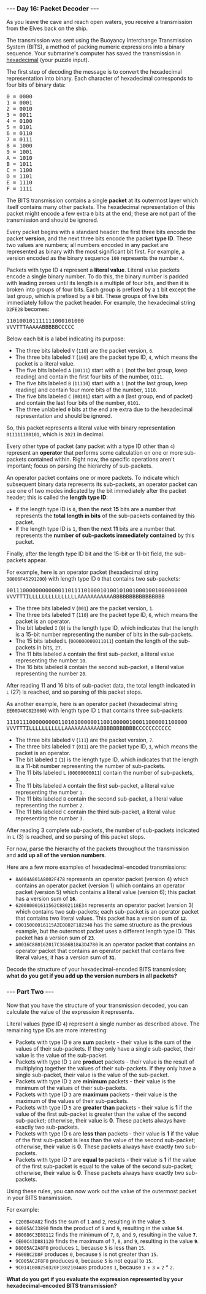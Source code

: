 ### --- Day 16: Packet Decoder ---

As you leave the cave and reach open waters, you receive a transmission from the Elves back on the
ship.

The transmission was sent using the Buoyancy Interchange Transmission System (BITS), a method of
packing numeric expressions into a binary sequence. Your submarine's computer has saved the
transmission in [hexadecimal](https://en.wikipedia.org/wiki/Hexadecimal) (your puzzle input).

The first step of decoding the message is to convert the hexadecimal representation into binary.
Each character of hexadecimal corresponds to four bits of binary data:

<pre>
0 = 0000
1 = 0001
2 = 0010
3 = 0011
4 = 0100
5 = 0101
6 = 0110
7 = 0111
8 = 1000
9 = 1001
A = 1010
B = 1011
C = 1100
D = 1101
E = 1110
F = 1111
</pre>

The BITS transmission contains a single <b>packet</b> at its outermost layer which itself contains
many other packets. The hexadecimal representation of this packet might encode a few extra
<code>0</code> bits at the end; these are not part of the transmission and should be ignored.

Every packet begins with a standard header: the first three bits encode the packet <b>version</b>,
and the next three bits encode the packet <b>type ID</b>. These two values are numbers; all numbers
encoded in any packet are represented as binary with the most significant bit first. For example, a
version encoded as the binary sequence <code>100</code> represents the number <code>4</code>.

Packets with type ID <code>4</code> represent a <b>literal value</b>. Literal value packets encode a
single binary number. To do this, the binary number is padded with leading zeroes until its length
is a multiple of four bits, and then it is broken into groups of four bits. Each group is prefixed
by a <code>1</code> bit except the last group, which is prefixed by a <code>0</code> bit. These
groups of five bits immediately follow the packet header. For example, the hexadecimal string
<code>D2FE28</code> becomes:

<pre>
110100101111111000101000
VVVTTTAAAAABBBBBCCCCC
</pre>

Below each bit is a label indicating its purpose:

- The three bits labeled <code>V</code> (<code>110</code>) are the packet version, <code>6</code>.
- The three bits labeled <code>T</code> (<code>100</code>) are the packet type ID, <code>4</code>,
  which means the packet is a literal value.
- The five bits labeled <code>A</code> (<code>10111</code>) start with a <code>1</code> (not the
  last group, keep reading) and contain the first four bits of the number, <code>0111</code>.
- The five bits labeled <code>B</code> (<code>11110</code>) start with a <code>1</code> (not the
  last group, keep reading) and contain four more bits of the number, <code>1110</code>.
- The five bits labeled <code>C</code> (<code>00101</code>) start with a <code>0</code> (last group,
  end of packet) and contain the last four bits of the number, <code>0101</code>.
- The three unlabeled <code>0</code> bits at the end are extra due to the hexadecimal representation
  and should be ignored.

So, this packet represents a literal value with binary representation <code>011111100101</code>,
which is <code>2021</code> in decimal.

Every other type of packet (any packet with a type ID other than <code>4</code>) represent an
<b>operator</b> that performs some calculation on one or more sub-packets contained within. Right
now, the specific operations aren't important; focus on parsing the hierarchy of sub-packets.

An operator packet contains one or more packets. To indicate which subsequent binary data represents
its sub-packets, an operator packet can use one of two modes indicated by the bit immediately after
the packet header; this is called the <b>length type ID</b>:

- If the length type ID is <code>0</code>, then the next <b>15</b> bits are a number that represents
  the <b>total length in bits</b> of the sub-packets contained by this packet.
- If the length type ID is <code>1</code>, then the next <b>11</b> bits are a number that represents
  the <b>number of sub-packets immediately contained</b> by this packet.

Finally, after the length type ID bit and the 15-bit or 11-bit field, the sub-packets appear.

For example, here is an operator packet (hexadecimal string <code>38006F45291200</code>) with length
type ID <code>0</code> that contains two sub-packets:

<pre>
00111000000000000110111101000101001010010001001000000000
VVVTTTILLLLLLLLLLLLLLLAAAAAAAAAAABBBBBBBBBBBBBBBB
</pre>

- The three bits labeled <code>V</code> (<code>001</code>) are the packet version, <code>1</code>.
- The three bits labeled <code>T</code> (<code>110</code>) are the packet type ID, <code>6</code>,
  which means the packet is an operator.
- The bit labeled <code>I</code> (<code>0</code>) is the length type ID, which indicates that the
  length is a 15-bit number representing the number of bits in the sub-packets.
- The 15 bits labeled <code>L</code> (<code>000000000011011</code>) contain the length of the
  sub-packets in bits, <code>27</code>.
- The 11 bits labeled <code>A</code> contain the first sub-packet, a literal value representing the
  number <code>10</code>.
- The 16 bits labeled <code>B</code> contain the second sub-packet, a literal value representing the
  number <code>20</code>.

After reading 11 and 16 bits of sub-packet data, the total length indicated in <code>L</code> (27)
is reached, and so parsing of this packet stops.

As another example, here is an operator packet (hexadecimal string <code>EE00D40C823060</code>) with
length type ID <code>1</code> that contains three sub-packets:

<pre>
11101110000000001101010000001100100000100011000001100000
VVVTTTILLLLLLLLLLLAAAAAAAAAAABBBBBBBBBBBCCCCCCCCCCC
</pre>

- The three bits labeled <code>V</code> (<code>111</code>) are the packet version, <code>7</code>.
- The three bits labeled <code>T</code> (<code>011</code>) are the packet type ID, <code>3</code>,
  which means the packet is an operator.
- The bit labeled <code>I</code> (<code>1</code>) is the length type ID, which indicates that the
  length is a 11-bit number representing the number of sub-packets.
- The 11 bits labeled <code>L</code> (<code>00000000011</code>) contain the number of sub-packets,
  <code>3</code>.
- The 11 bits labeled <code>A</code> contain the first sub-packet, a literal value representing the
  number <code>1</code>.
- The 11 bits labeled <code>B</code> contain the second sub-packet, a literal value representing the
  number <code>2</code>.
- The 11 bits labeled <code>C</code> contain the third sub-packet, a literal value representing the
  number <code>3</code>.

After reading 3 complete sub-packets, the number of sub-packets indicated in <code>L</code> (3) is
reached, and so parsing of this packet stops.

For now, parse the hierarchy of the packets throughout the transmission and <b>add up all of the
version numbers</b>.

Here are a few more examples of hexadecimal-encoded transmissions:

- <code>8A004A801A8002F478</code> represents an operator packet (version 4) which contains an
  operator packet (version 1) which contains an operator packet (version 5) which contains a literal
  value (version 6); this packet has a version sum of <b><code>16</code></b>.
- <code>620080001611562C8802118E34</code> represents an operator packet (version 3) which contains
  two sub-packets; each sub-packet is an operator packet that contains two literal values. This
  packet has a version sum of <b><code>12</code></b>.
- <code>C0015000016115A2E0802F182340</code> has the same structure as the previous example, but the
  outermost packet uses a different length type ID. This packet has a version sum of
  <b><code>23</code></b>.
- <code>A0016C880162017C3686B18A3D4780</code> is an operator packet that contains an operator packet
  that contains an operator packet that contains five literal values; it has a version sum of
  <b><code>31</code></b>.

Decode the structure of your hexadecimal-encoded BITS transmission; <b>what do you get if you add up
the version numbers in all packets?</b>

### --- Part Two ---

Now that you have the structure of your transmission decoded, you can calculate the value of the
expression it represents.

Literal values (type ID <code>4</code>) represent a single number as described above. The remaining
type IDs are more interesting:

- Packets with type ID <code>0</code> are <b>sum</b> packets - their value is the sum of the values
  of their sub-packets. If they only have a single sub-packet, their value is the value of the
  sub-packet.
- Packets with type ID <code>1</code> are <b>product</b> packets - their value is the result of
  multiplying together the values of their sub-packets. If they only have a single sub-packet, their
  value is the value of the sub-packet.
- Packets with type ID <code>2</code> are <b>minimum</b> packets - their value is the minimum of the
  values of their sub-packets.
- Packets with type ID <code>3</code> are <b>maximum</b> packets - their value is the maximum of the
  values of their sub-packets.
- Packets with type ID <code>5</code> are <b>greater than</b> packets - their value is <b>1</b> if
  the value of the first sub-packet is greater than the value of the second sub-packet; otherwise,
  their value is <b>0</b>. These packets always have exactly two sub-packets.
- Packets with type ID <code>6</code> are <b>less than</b> packets - their value is <b>1</b> if the
  value of the first sub-packet is less than the value of the second sub-packet; otherwise, their
  value is <b>0</b>. These packets always have exactly two sub-packets.
- Packets with type ID <code>7</code> are <b>equal to</b> packets - their value is <b>1</b> if the
  value of the first sub-packet is equal to the value of the second sub-packet; otherwise, their
  value is <b>0</b>. These packets always have exactly two sub-packets.

Using these rules, you can now work out the value of the outermost packet in your BITS transmission.

For example:

- <code>C200B40A82</code> finds the sum of <code>1</code> and <code>2</code>, resulting in the value
  <b><code>3</code></b>.
- <code>04005AC33890</code> finds the product of <code>6</code> and <code>9</code>, resulting in the
  value <b><code>54</code></b>.
- <code>880086C3E88112</code> finds the minimum of <code>7</code>, <code>8</code>, and
  <code>9</code>, resulting in the value <b><code>7</code></b>.
- <code>CE00C43D881120</code> finds the maximum of <code>7</code>, <code>8</code>, and
  <code>9</code>, resulting in the value <b><code>9</code></b>.
- <code>D8005AC2A8F0</code> produces <code>1</code>, because <code>5</code> is less than
  <code>15</code>.
- <code>F600BC2D8F</code> produces <code>0</code>, because <code>5</code> is not greater than
  <code>15</code>.
- <code>9C005AC2F8F0</code> produces <code>0</code>, because <code>5</code> is not equal to
  <code>15</code>.
- <code>9C0141080250320F1802104A08</code> produces <code>1</code>, because <code>1</code> +
  <code>3</code> = <code>2</code> * <code>2</code>.

<b>What do you get if you evaluate the expression represented by your hexadecimal-encoded BITS
transmission?</b>
